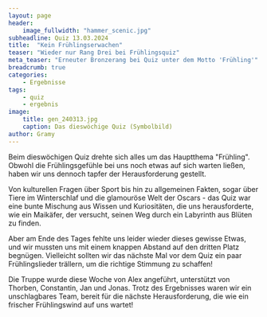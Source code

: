 ```yaml
---
layout: page
header:
    image_fullwidth: "hammer_scenic.jpg"
subheadline: Quiz 13.03.2024
title:  "Kein Frühlingserwachen"
teaser: "Wieder nur Rang Drei bei Frühlingsquiz"
meta_teaser: "Erneuter Bronzerang bei Quiz unter dem Motto 'Frühling'"
breadcrumb: true
categories:
    - Ergebnisse
tags:
    - quiz
    - ergebnis
image:
    title: gen_240313.jpg
    caption: Das dieswöchige Quiz (Symbolbild)
author: Gramy
---
```


Beim dieswöchigen Quiz drehte sich alles um das Hauptthema "Frühling". Obwohl die Frühlingsgefühle bei uns noch etwas auf sich warten ließen, haben wir uns dennoch tapfer der Herausforderung gestellt.

Von kulturellen Fragen über Sport bis hin zu allgemeinen Fakten, sogar über Tiere im Winterschlaf und die glamouröse Welt der Oscars - das Quiz war eine bunte Mischung aus Wissen und Kuriositäten, die uns herausforderte, wie ein Maikäfer, der versucht, seinen Weg durch ein Labyrinth aus Blüten zu finden.

Aber am Ende des Tages fehlte uns leider wieder dieses gewisse Etwas, und wir mussten uns mit einem knappen Abstand auf den dritten Platz begnügen. Vielleicht sollten wir das nächste Mal vor dem Quiz ein paar Frühlingslieder trällern, um die richtige Stimmung zu schaffen!

Die Truppe wurde diese Woche von Alex angeführt, unterstützt von Thorben, Constantin, Jan und Jonas. Trotz des Ergebnisses waren wir ein unschlagbares Team, bereit für die nächste Herausforderung, die wie ein frischer Frühlingswind auf uns wartet!